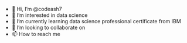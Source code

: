 - 👋 Hi, I’m @codeash7
- 👀 I’m interested in data science 
- 🌱 I’m currently learning data science professional certificate from IBM
- 💞️ I’m looking to collaborate on 
- 📫 How to reach me 

<!---
codeash7/codeash7 is a ✨ special ✨ repository because its `README.md` (this file) appears on your GitHub profile.
You can click the Preview link to take a look at your changes.
--->
